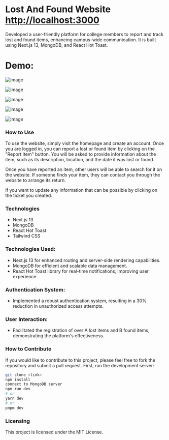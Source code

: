# Lost And Found Website [http://localhost:3000]([http://www.lostfound.com](https://lost-and-found-c2mkl7nzr-akshat171.vercel.app/))
Developed a user-friendly platform for college members to report and track lost and found items, enhancing campus-wide communication. It is built using Next.js 13, MongoDB, and React Hot Toast.

# Demo:
![image](https://github.com/Akshat171/Lost-and-Found/assets/81281246/c53f3e55-a3c9-4857-a995-3104977bd297)

![image](https://github.com/Akshat171/Lost-and-Found/assets/81281246/cd44e88d-c07d-4a6d-ba74-42e46d41d445)

![image](https://github.com/Akshat171/Lost-and-Found/assets/81281246/8016ef9d-fcd6-4515-b1d1-eaed8456d6b2)

![image](https://github.com/Akshat171/Lost-and-Found/assets/81281246/2d1b3e06-3fac-41b2-9422-622d0c46e43f)


![image](https://github.com/Akshat171/Lost-and-Found/assets/81281246/726442b0-f9dd-4dac-a084-a75ce5a0159f)

### How to Use

To use the website, simply visit the homepage and create an account. Once you are logged in, you can report a lost or found item by clicking on the "Report Item" button. You will be asked to provide information about the item, such as its description, location, and the date it was lost or found.

Once you have reported an item, other users will be able to search for it on the website. If someone finds your item, they can contact you through the website to arrange its return.

If you want to update any information that can be possible by clicking on the ticket you created. 
### Technologies

* Next.js 13
* MongoDB
* React Hot Toast
* Tailwind CSS

### Technologies Used:

* Next.js 13 for enhanced routing and server-side rendering capabilities.
* MongoDB for efficient and scalable data management.
* React Hot Toast library for real-time notifications, improving user experience.

 ### Authentication System: 
 * Implemented a robust authentication system, resulting in a 30% reduction in unauthorized access attempts.

### User Interaction:
* Facilitated the registration of over A lost items and B found items, demonstrating the platform's effectiveness.

### How to Contribute

If you would like to contribute to this project, please feel free to fork the repository and submit a pull request.
First, run the development server:

```bash
git clone <link>
npm install
connect to MongoDB server
npm run dev
# or
yarn dev
# or
pnpm dev
```

### Licensing

This project is licensed under the MIT License.

